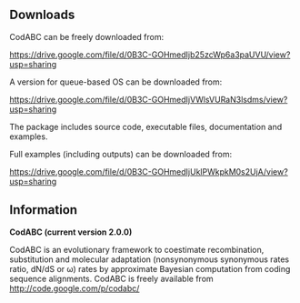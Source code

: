 ## Downloads ##

CodABC can be freely downloaded from:

https://drive.google.com/file/d/0B3C-GOHmedIjb25zcWp6a3paUVU/view?usp=sharing

A version for queue-based OS can be downloaded from:

https://drive.google.com/file/d/0B3C-GOHmedIjVWlsVURaN3lsdms/view?usp=sharing

The package includes source code, executable files, documentation and examples.


Full examples (including outputs) can be downloaded from:

https://drive.google.com/file/d/0B3C-GOHmedIjUklPWkpkM0s2UjA/view?usp=sharing



## Information ##

**CodABC (current version 2.0.0)**

CodABC is an evolutionary framework to coestimate recombination, substitution and molecular adaptation (nonsynonymous synonymous rates ratio, dN/dS or ω) rates by approximate Bayesian computation from coding sequence alignments. CodABC is freely available from http://code.google.com/p/codabc/